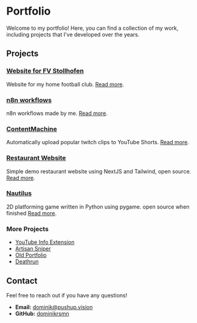 # Portfolio

Welcome to my portfolio! Here, you can find a collection of my work, including projects that I've developed over the years.

## Projects

### [Website for FV Stollhofen](projects/fvstollhofen/README.md)

Website for my home football club.
[Read more](projects/fvstollhofen/README.md).

### [n8n workflows](projects/n8n/README.md)

n8n workflows made by me.
[Read more](projects/n8n/README.md).

### [ContentMachine](projects/contentmachine/README.md)

Automatically upload popular twitch clips to YouTube Shorts.
[Read more](projects/contentmachine/README.md).

### [Restaurant Website](projects/restaurant/README.md)

Simple demo restaurant website using NextJS and Tailwind, open source.
[Read more](projects/restaurant/README.md).

### [Nautilus](projects/nautilus/README.md)

2D platforming game written in Python using pygame. open source when finished [Read more](projects/nautilus/README.md).

### More Projects

- [YouTube Info Extension](projects/yt_extension/README.md)
- [Artisan Sniper](projects/artisan/README.md)
- [Old Portfolio](projects/old_portfolio/README.md)
- [Deathrun](projects/deathrun/README.md)

## Contact

Feel free to reach out if you have any questions!

- **Email:** [dominik@pushup.vision](mailto:dominik.rsmn@gmail.com)
- **GitHub:** [dominikrsmn](https://github.com/dominikrsmn)

